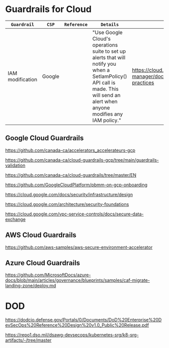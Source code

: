 # Guardrails for Cloud

`Guardrail` | `CSP` | `Reference` | `Details` | `Links`
---|---|---|---|---
IAM modification | Google | | "Use Google Cloud's operations suite to set up alerts that will notify you when a SetIamPolicy() API call is made. This will send an alert when anyone modifies any IAM policy." | https://cloud.google.com/resource-manager/docs/super-admin-best-practices


## Google Cloud Guardrails
https://github.com/canada-ca/accelerators_accelerateurs-gcp

https://github.com/canada-ca/cloud-guardrails-gcp/tree/main/guardrails-validation

https://github.com/canada-ca/cloud-guardrails/tree/master/EN

https://github.com/GoogleCloudPlatform/pbmm-on-gcp-onboarding

https://cloud.google.com/docs/security/infrastructure/design

https://cloud.google.com/architecture/security-foundations

https://cloud.google.com/vpc-service-controls/docs/secure-data-exchange

## AWS Cloud Guardrails

https://github.com/aws-samples/aws-secure-environment-accelerator

## Azure Cloud Guardrails
https://github.com/MicrosoftDocs/azure-docs/blob/main/articles/governance/blueprints/samples/caf-migrate-landing-zone/deploy.md


# DOD
https://dodcio.defense.gov/Portals/0/Documents/DoD%20Enterprise%20DevSecOps%20Reference%20Design%20v1.0_Public%20Release.pdf

https://repo1.dso.mil/dsawg-devsecops/kubernetes-srg/k8-srg-artifacts/-/tree/master


